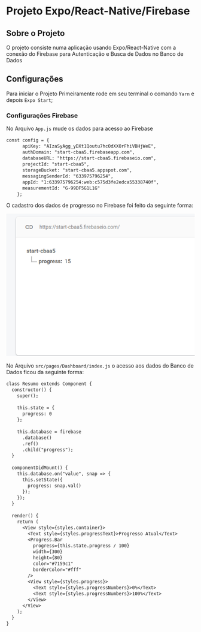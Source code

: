 # Projeto Expo/React-Native/Firebase

## Sobre o Projeto

O projeto consiste numa aplicação usando Expo/React-Native com a conexão do Firebase para Autenticação e Busca de Dados no Banco de Dados

## Configurações

Para iniciar o Projeto Primeiramente rode em seu terminal o comando `Yarn` e depois `Expo Start`;

### Configurações Firebase

No Arquivo `App.js` mude os dados para acesso ao Firebase

```
const config = {
      apiKey: "AIzaSyAgg_yDXt1Qoutu7hcOdXXOrFhiVBHjWeE",
      authDomain: "start-cbaa5.firebaseapp.com",
      databaseURL: "https://start-cbaa5.firebaseio.com",
      projectId: "start-cbaa5",
      storageBucket: "start-cbaa5.appspot.com",
      messagingSenderId: "633975796254",
      appId: "1:633975796254:web:c575d3fe2edca55338740f",
      measurementId: "G-99DF5G1L1G"
    };
```

O cadastro dos dados de progresso no Firebase foi feito da seguinte forma:

![](/assets/images/firebase.png)

No Arquivo `src/pages/Dashboard/index.js` o acesso aos dados do Banco de Dados ficou da seguinte forma:

```
class Resumo extends Component {
  constructor() {
    super();

    this.state = {
      progress: 0
    };

    this.database = firebase
      .database()
      .ref()
      .child("progress");
  }

  componentDidMount() {
    this.database.on("value", snap => {
      this.setState({
        progress: snap.val()
      });
    });
  }

  render() {
    return (
      <View style={styles.container}>
        <Text style={styles.progressText}>Progresso Atual</Text>
        <Progress.Bar
          progress={this.state.progress / 100}
          width={300}
          height={80}
          color="#7159c1"
          borderColor="#fff"
        />
        <View style={styles.progress}>
          <Text style={styles.progressNumbers}>0%</Text>
          <Text style={styles.progressNumbers}>100%</Text>
        </View>
      </View>
    );
  }
}
```
